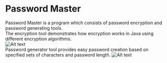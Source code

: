 # Password Master
Password Master is a program which consists of password encryption and password generating tools.<br />
The encryption tool demonstrates how encryption works in Java using different encryption algorithms.<br />
![Alt text](https://github.com/tolijan/paswordmaster/blob/master/master.JPG|alt=passwordmaster)
<br />
Password generator tool provides easy password creation based on specified sets of characters and password length.
![Alt text](https://github.com/tolijan/paswordmaster/blob/master/generator.JPG|alt=passwordgenerator)

